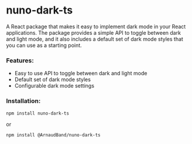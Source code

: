 # nuno-dark-ts


A React package that makes it easy to implement dark mode in your React applications. The package provides a simple API to toggle between dark and light mode, and it also includes a default set of dark mode styles that you can use as a starting point.

### Features:

- Easy to use API to toggle between dark and light mode
- Default set of dark mode styles
- Configurable dark mode settings

### Installation:

```
npm install nuno-dark-ts
```

or 

```
npm install @ArnaudBand/nuno-dark-ts
```
